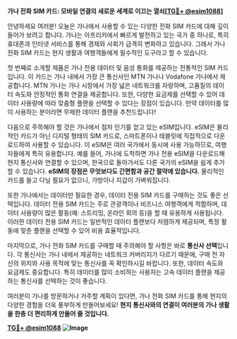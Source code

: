 **가나 전화 SIM 카드: 모바일 연결의 새로운 세계로 이끄는 열쇠[[TG💪+ @esim1088](https://t.me/s/esim1088)]**

안녕하세요 여러분! 오늘은 가나에서 사용할 수 있는 다양한 전화 SIM 카드에 대해 깊이 들어가 보려고 합니다. 가나는 아프리카에서 빠르게 발전하고 있는 국가 중 하나로, 특히 휴대폰과 인터넷 서비스를 통해 경제와 사회가 급격히 변화하고 있습니다. 그래서 가나 전화 SIM 카드는 현지 생활과 여행객들에게 필수적인 도구라고 할 수 있습니다.

첫 번째로 소개할 제품은 가나 전용 데이터 및 음성 통화를 제공하는 전통적인 SIM 카드입니다. 이 카드는 가나 내에서 가장 큰 통신사인 MTN 가나나 Vodafone 가나에서 제공합니다. MTN 가나는 가나 시장에서 가장 넓은 네트워크를 자랑하며, 고품질의 데이터 속도와 안정적인 통화 연결을 제공합니다. 또한, 다양한 요금제를 선택할 수 있어 데이터 사용량에 따라 맞춤형 플랜을 선택할 수 있다는 장점이 있습니다. 만약 데이터를 많이 사용하는 분이라면 무제한 데이터 플랜을 추천드립니다!

다음으로 주목해야 할 것은 가나에서 점차 인기를 얻고 있는 eSIM입니다. eSIM은 물리적인 카드가 아닌 디지털 형태의 SIM 카드로, 스마트폰이나 태블릿에 직접적으로 다운로드하여 사용할 수 있습니다. 이 eSIM은 여러 국가에서 동시에 사용 가능하므로, 여행자들에게 특히 유용합니다. 예를 들어, 가나에 도착하면 가나 전용 eSIM을 다운로드해 현지 통신사와 연결할 수 있으며, 한국으로 돌아가서도 다른 국가의 eSIM을 쉽게 추가할 수 있습니다. **eSIM의 장점은 무엇보다도 간편함과 공간 절약에 있습니다.** 물리적인 카드를 들고 다닐 필요가 없으니, 가방이나 지갑이 가벼워집니다.

또한 가나에서는 데이터만 필요한 경우, 데이터 전용 SIM 카드를 구매하는 것도 좋은 선택입니다. 데이터 전용 SIM 카드는 주로 관광객이나 비즈니스 여행객에게 적합하며, 데이터 사용량이 많은 활동(예: 스트리밍, 온라인 회의 등)을 할 때 유용하게 사용됩니다. 이러한 데이터 전용 SIM 카드는 일반적인 데이터 플랜보다 저렴하게 제공되며, 특정 활동에 맞춘 플랜을 선택할 수 있어 비용 효율적입니다.

마지막으로, 가나 전화 SIM 카드를 구매할 때 주의해야 할 사항은 바로 **통신사 선택**입니다. 각 통신사는 가나 내에서 제공하는 네트워크 커버리지가 다르기 때문에, 구매 전 자신의 위치와 사용 목적에 맞는 통신사를 꼭 확인하시길 바랍니다. 또한, 데이터 속도와 요금제도 중요합니다. 특히 데이터를 많이 소비하는 사용자는 고속 데이터 플랜을 제공하는 통신사를 선택하는 것이 좋습니다.

여러분이 가나를 방문하거나 거주할 계획이 있다면, 가나 전화 SIM 카드를 통해 현지의 다양한 경험을 더욱 풍부하게 만들어보세요! **현지 통신사와의 연결이 여러분의 가나 생활을 한층 더 편리하게 만들어 줄 것입니다.**

**[TG💪+ @esim1088](https://t.me/s/esim1088) ![Image](https://i.postimg.cc/Y0z9fWf4/image.png)**